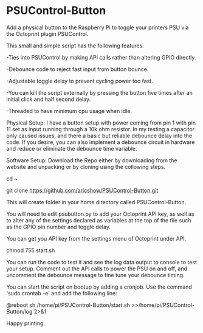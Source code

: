 # PSUControl-Button
Add a physical button to the Raspberry Pi to toggle your printers PSU via the Octoprint plugin PSUControl.

This small and simple script has the following features:

-Ties into PSUControl by making API calls rather than altering GPIO directly.

-Debounce code to reject fast input from button bounce.

-Adjustable toggle delay to prevent cycling power too fast.

-You can kill the script externally by pressing the button five times after an initial click and half second delay.

-Threaded to have minimum cpu usage when idle.

Physical Setup:
I have a button setup with power coming from pin 1 with pin 11 set as input running through a 10k ohm resistor. In my testing a capacitor only caused issues, and there a basic but reliable debounce delay into the code. If you desire, you can also implement a debounce circuit in hardware and reduce or eliminate the debounce time variable.

Software Setup:
Download the Repo either by downloading from the website and unpacking or by cloning using the collowing steps.

cd ~

git clone https://github.com/aricshow/PSUControl-Button.git

This will create folder in your home directory called PSUControl-Button.

You will need to edit psubutton.py to add your Octoprint API key, as well as to alter any of the settings declared as variables at the top of the file such as the GPIO pin number and toggle delay.

You can get you API key from the settings menu of Octoprint under API.

chmod 755 start.sh

You can run the code to test it and see the log data output to console to test your setup. Comment out the API calls to power the PSU on and off, and uncomment the debounce message to fine tune your debounce timing.

You can start the script on bootup by adding a cronjob. Use the command 'sudo crontab -e' and add the following line:

@reboot sh /home/pi/PSUControl-Button/start.sh >>/home/pi/PSUControl-Button/log 2>&1

Happy printing.
